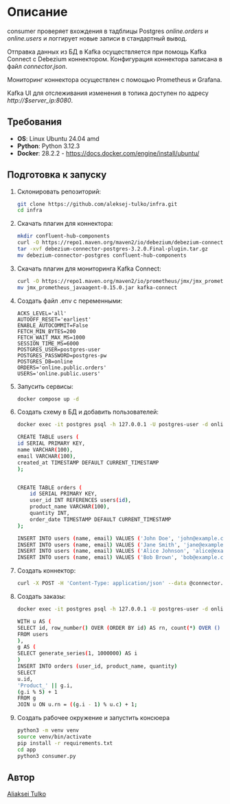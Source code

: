 # Описание

consumer проверяет вхождения в тадблицы Postgres *online.orders* и *online.users* и логгирует новые записи в стандартный вывод.

Отправка данных из БД в Kafka осуществляется при помощь Kafka Connect c Debezium коннектором. Конфигурация коннектора записана в файл *connector.json*.

Мониторинг коннектора осуществлен с помощью Prometheus и Grafana.

Kafka UI для отслеживания изменения в топика доступен по адресу *http://$server_ip:8080*.

## Требования

- **OS**: Linux Ubuntu 24.04 amd
- **Python**: Python 3.12.3
- **Docker**: 28.2.2 - https://docs.docker.com/engine/install/ubuntu/

## Подготовка к запуску

1. Склонировать репозиторий:
    ```bash
    git clone https://github.com/aleksej-tulko/infra.git
    cd infra
    ```
2. Скачать плагин для коннектора:
    ```bash
    mkdir confluent-hub-components
    curl -O https://repo1.maven.org/maven2/io/debezium/debezium-connector-postgres/3.2.0.Final/debezium-connector-postgres-3.2.0.Final-plugin.tar.gz
    tar -xvf debezium-connector-postgres-3.2.0.Final-plugin.tar.gz
    mv debezium-connector-postgres confluent-hub-components
    ```
3. Скачать плагин для мониторинга Kafka Connect:
    ```bash
    curl -O https://repo1.maven.org/maven2/io/prometheus/jmx/jmx_prometheus_javaagent/0.15.0/jmx_prometheus_javaagent-0.15.0.jar
    mv jmx_prometheus_javaagent-0.15.0.jar kafka-connect
    ```
4. Создать файл .env c переменными:
    ```env
    ACKS_LEVEL='all'
    AUTOOFF_RESET='earliest'
    ENABLE_AUTOCOMMIT=False
    FETCH_MIN_BYTES=200
    FETCH_WAIT_MAX_MS=1000
    SESSION_TIME_MS=6000
    POSTGRES_USER=postgres-user
    POSTGRES_PASSWORD=postgres-pw
    POSTGRES_DB=online
    ORDERS='online.public.orders'
    USERS='online.public.users'
    ```
5. Запусить сервисы:
    ```bash
    docker compose up -d
    ```

6. Создать схему в БД и добавить пользователей:
    ```bash
    docker exec -it postgres psql -h 127.0.0.1 -U postgres-user -d online

    CREATE TABLE users (
    id SERIAL PRIMARY KEY,
    name VARCHAR(100),
    email VARCHAR(100),
    created_at TIMESTAMP DEFAULT CURRENT_TIMESTAMP
    );


    CREATE TABLE orders (
        id SERIAL PRIMARY KEY,
        user_id INT REFERENCES users(id),
        product_name VARCHAR(100),
        quantity INT,
        order_date TIMESTAMP DEFAULT CURRENT_TIMESTAMP
    );

    INSERT INTO users (name, email) VALUES ('John Doe', 'john@example.com');
    INSERT INTO users (name, email) VALUES ('Jane Smith', 'jane@example.com');
    INSERT INTO users (name, email) VALUES ('Alice Johnson', 'alice@example.com');
    INSERT INTO users (name, email) VALUES ('Bob Brown', 'bob@example.com');
    ```

7. Создать коннектор:
    ```bash
    curl -X POST -H 'Content-Type: application/json' --data @connector.json http://localhost:8083/connectors
    ```

8. Создать заказы:
    ```bash
    docker exec -it postgres psql -h 127.0.0.1 -U postgres-user -d online

    WITH u AS (
    SELECT id, row_number() OVER (ORDER BY id) AS rn, count(*) OVER () AS c
    FROM users
    ),
    g AS (
    SELECT generate_series(1, 1000000) AS i
    )
    INSERT INTO orders (user_id, product_name, quantity)
    SELECT
    u.id,
    'Product_' || g.i,
    (g.i % 5) + 1
    FROM g
    JOIN u ON u.rn = ((g.i - 1) % u.c) + 1;
    ```

9. Создать рабочее окружение и запустить консюера
    ```bash
    python3 -m venv venv
    source venv/bin/activate
    pip install -r requirements.txt
    cd app
    python3 consumer.py
    ```

## Автор
[Aliaksei Tulko](https://github.com/aleksej-tulko)